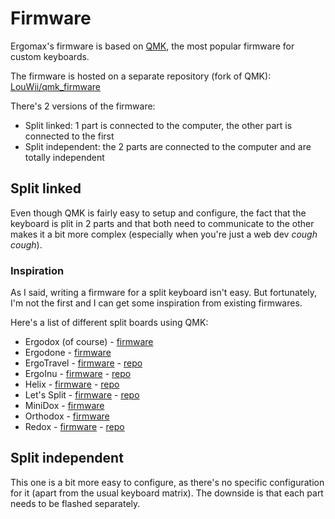 # Firmware

Ergomax's firmware is based on [QMK](https://qmk.fm/), the most popular firmware for custom keyboards.

The firmware is hosted on a separate repository (fork of QMK): [LouWii/qmk_firmware](https://github.com/LouWii/qmk_firmware)

There's 2 versions of the firmware:

* Split linked: 1 part is connected to the computer, the other part is connected to the first
* Split independent: the 2 parts are connected to the computer and are totally independent

## Split linked

Even though QMK is fairly easy to setup and configure, the fact that the keyboard is plit in 2 parts and that both need to communicate to the other makes it a bit more complex (especially when you're just a web dev *cough* *cough*).

### Inspiration

As I said, writing a firmware for a split keyboard isn't easy. But fortunately, I'm not the first and I can get some inspiration from existing firmwares.

Here's a list of different split boards using QMK:

* Ergodox (of course) - [firmware](https://github.com/qmk/qmk_firmware/tree/master/keyboards/ergodox_ez)
* Ergodone - [firmware](https://github.com/qmk/qmk_firmware/tree/master/keyboards/ergodone)
* ErgoTravel - [firmware](https://github.com/qmk/qmk_firmware/tree/master/keyboards/ergotravel) - [repo](https://github.com/jpconstantineau/ErgoTravel)
* ErgoInu - [firmware](https://github.com/qmk/qmk_firmware/tree/master/keyboards/ergoinu) - [repo](https://github.com/hsgw/ergoinu)
* Helix - [firmware](https://github.com/qmk/qmk_firmware/tree/master/keyboards/helix) - [repo](https://github.com/MakotoKurauchi/helix)
* Let's Split - [firmware](https://github.com/qmk/qmk_firmware/tree/master/keyboards/lets_split) - [repo](https://github.com/Duckle29/let-s-Split-v2)
* MiniDox - [firmware](https://github.com/qmk/qmk_firmware/tree/master/keyboards/minidox)
* Orthodox - [firmware](https://github.com/qmk/qmk_firmware/tree/master/keyboards/orthodox)
* Redox - [firmware](https://github.com/qmk/qmk_firmware/tree/master/keyboards/redox) - [repo](https://github.com/mattdibi/redox-keyboard)

## Split independent

This one is a bit more easy to configure, as there's no specific configuration for it (apart from the usual keyboard matrix). The downside is that each part needs to be flashed separately.
